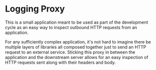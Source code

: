 # Logging Proxy

This is a small application meant to be used as part of the development cycle as
an easy way to inspect outbound HTTP requests from an application.

For any sufficiently complex application, it's not hard to imagine there be
multiple layers of libraries all composed together just to send an HTTP request
to an external service. Sticking this proxy in between the application and the
downstream server allows for an easy inspection of HTTP requests sent along with
their headers and body.


